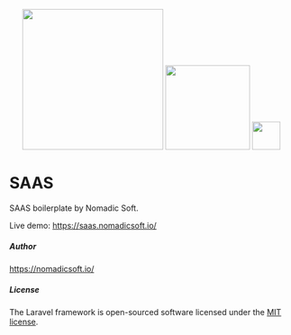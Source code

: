 <p float="left" align="center">
<a href="https://nomadicsoft.io/" target="_blank"><img src="https://i1.wp.com/nomadicsoft.io/wp-content/uploads/2019/11/logo.png?w=467&ssl=1" width="250"></a>
<a href="https://laravel.com" target="_blank"><img src="https://raw.githubusercontent.com/laravel/art/master/logo-lockup/5%20SVG/2%20CMYK/1%20Full%20Color/laravel-logolockup-cmyk-red.svg" width="150"></a>
<a href="https://cli.vuejs.org/" target="_blank"><img src="https://cli.vuejs.org/favicon.png" width="50"></a>
</p>

# SAAS
SAAS boilerplate by Nomadic Soft.

Live demo: https://saas.nomadicsoft.io/

##### Author
https://nomadicsoft.io/

##### License

The Laravel framework is open-sourced software licensed under the [MIT license](https://opensource.org/licenses/MIT).
